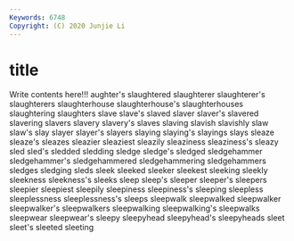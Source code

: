 ```yaml
---
Keywords: 6748
Copyright: (C) 2020 Junjie Li
---
```


# title

Write contents here!!!
aughter's
slaughtered 
slaughterer 
slaughterer's 
slaughterers 
slaughterhouse 
slaughterhouse's 
slaughterhouses 
slaughtering 
slaughters 
slave
slave's 
slaved 
slaver 
slaver's 
slavered 
slavering 
slavers 
slavery 
slavery's 
slaves
slaving 
slavish 
slavishly 
slaw 
slaw's 
slay 
slayer 
slayer's 
slayers 
slaying
slaying's 
slayings 
slays 
sleaze 
sleaze's 
sleazes 
sleazier 
sleaziest 
sleazily 
sleaziness
sleaziness's 
sleazy 
sled 
sled's 
sledded 
sledding 
sledge 
sledge's 
sledged 
sledgehammer
sledgehammer's 
sledgehammered 
sledgehammering 
sledgehammers 
sledges 
sledging 
sleds 
sleek 
sleeked 
sleeker
sleekest 
sleeking 
sleekly 
sleekness 
sleekness's 
sleeks 
sleep 
sleep's 
sleeper 
sleeper's
sleepers 
sleepier 
sleepiest 
sleepily 
sleepiness 
sleepiness's 
sleeping 
sleepless 
sleeplessness 
sleeplessness's
sleeps 
sleepwalk 
sleepwalked 
sleepwalker 
sleepwalker's 
sleepwalkers 
sleepwalking 
sleepwalking's 
sleepwalks 
sleepwear
sleepwear's 
sleepy 
sleepyhead 
sleepyhead's 
sleepyheads 
sleet 
sleet's 
sleeted 
sleeting 
